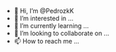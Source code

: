 - 👋 Hi, I’m @PedrozkK
- 👀 I’m interested in ...
- 🌱 I’m currently learning ...
- 💞️ I’m looking to collaborate on ...
- 📫 How to reach me ...

<!---

https://user-images.githubusercontent.com/95016310/143396155-a1bc01f3-32ba-47f0-a7c3-424beaded3ee.mp4


PedrozkK/PedrozkK is a ✨ special ✨ repository because its `README.md` (this file) appears on your GitHub profile.
You can click the Preview link to take a look at your changes.
--->
